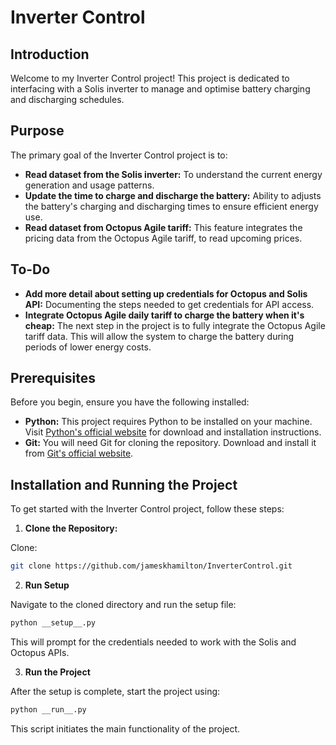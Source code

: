 # Inverter Control

## Introduction

Welcome to my Inverter Control project! This project is dedicated to interfacing with a Solis inverter to manage and optimise battery charging and discharging schedules.

## Purpose

The primary goal of the Inverter Control project is to:

- **Read dataset from the Solis inverter:** To understand the current energy generation and usage patterns.
- **Update the time to charge and discharge the battery:** Ability to adjusts the battery's charging and discharging times to ensure efficient energy use.
- **Read dataset from Octopus Agile tariff:** This feature integrates the pricing data from the Octopus Agile tariff, to read upcoming prices.

## To-Do

- **Add more detail about setting up credentials for Octopus and Solis API:** Documenting the steps needed to get credentials for API access.
- **Integrate Octopus Agile daily tariff to charge the battery when it's cheap:** The next step in the project is to fully integrate the Octopus Agile tariff data. This will allow the system to charge the battery during periods of lower energy costs.

## Prerequisites

Before you begin, ensure you have the following installed:

- **Python:** This project requires Python to be installed on your machine. Visit [Python's official website](https://www.python.org/downloads/) for download and installation instructions.
- **Git:** You will need Git for cloning the repository. Download and install it from [Git's official website](https://git-scm.com/downloads).

## Installation and Running the Project

To get started with the Inverter Control project, follow these steps:

1. **Clone the Repository:**

Clone:

   ```bash
   git clone https://github.com/jameskhamilton/InverterControl.git
   ```

2. **Run Setup**

Navigate to the cloned directory and run the setup file:

   ```bash
   python __setup__.py
   ```

This will prompt for the credentials needed to work with the Solis and Octopus APIs.

3. **Run the Project**

After the setup is complete, start the project using:

   ```bash
   python __run__.py
   ```

This script initiates the main functionality of the project.